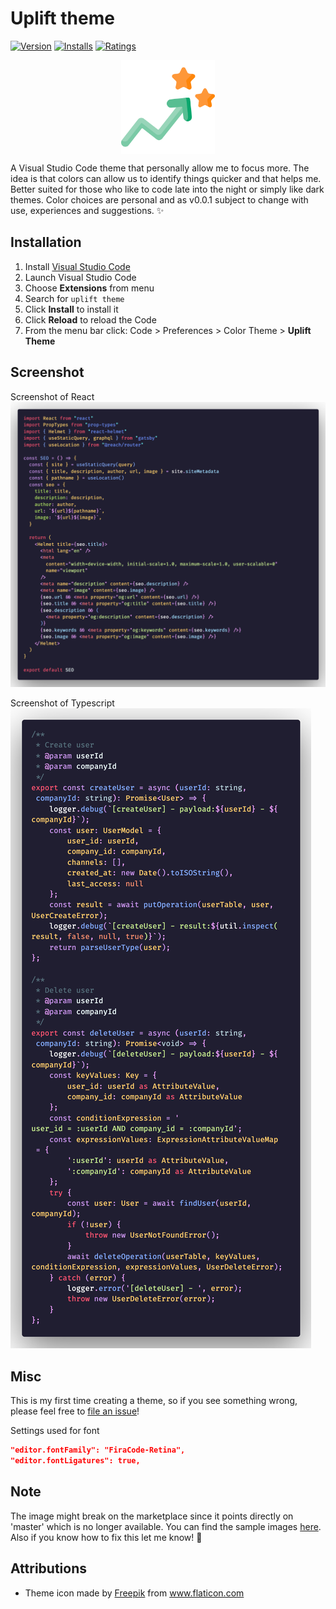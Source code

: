 # Uplift theme

[![Version](https://vsmarketplacebadge.apphb.com/version/mido-tawy.uplift-dark-theme.svg)](https://marketplace.visualstudio.com/items?itemName=mido-tawy.uplift-dark-theme)
[![Installs](https://vsmarketplacebadge.apphb.com/installs/mido-tawy.uplift-dark-theme.svg)](https://marketplace.visualstudio.com/items?itemName=mido-tawy.uplift-dark-theme)
[![Ratings](https://vsmarketplacebadge.apphb.com/rating/mido-tawy.uplift-dark-theme.svg)](https://marketplace.visualstudio.com/items?itemName=mido-tawy.uplift-dark-theme)

<img src="images/theme_icon.png" height="150px" width="150px" style="display: block;margin-left: auto;margin-right: auto;"/>

A Visual Studio Code theme that personally allow me to focus more. The idea is that colors can allow us to identify things quicker and that helps me. Better suited for those who like to code late into the night or simply like dark themes. Color choices are personal and as v0.0.1 subject to change with use, experiences and suggestions. ✨

## Installation

1.  Install [Visual Studio Code](https://code.visualstudio.com/)
2.  Launch Visual Studio Code
3.  Choose **Extensions** from menu
4.  Search for `uplift theme`
5.  Click **Install** to install it
6.  Click **Reload** to reload the Code
7.  From the menu bar click: Code > Preferences > Color Theme > **Uplift Theme**

## Screenshot

Screenshot of React
![Screenshot React](images/code_sample_0.0.1a.png)

Screenshot of Typescript
![Screenshot Typescript](images/code_sample_0.0.1b.png)

## Misc

This is my first time creating a theme, so if you see something wrong, please feel free to [file an issue](https://github.com/motawy/uplift-dark-theme/issues)!

Settings used for font
```json
"editor.fontFamily": "FiraCode-Retina",
"editor.fontLigatures": true,
```
## Note

The image might break on the marketplace since it points directly on 'master' which is no longer available. You can find the sample images [here](https://github.com/motawy/uplift-dark-theme/tree/main/images).
Also if you know how to fix this let me know! 🙌

## Attributions

- Theme icon made by <a href="https://www.flaticon.com/authors/freepik" title="Freepik">Freepik</a> from <a href="https://www.flaticon.com/" title="Flaticon"> www.flaticon.com</a>